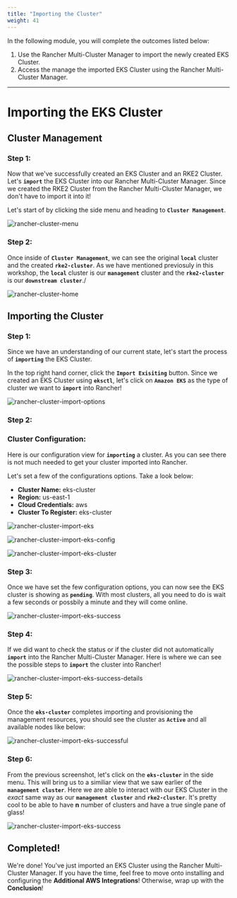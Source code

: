 ```yaml
---
title: "Importing the Cluster"
weight: 41
---
```


In the following module, you will complete the outcomes listed below:

1. Use the Rancher Multi-Cluster Manager to import the newly created EKS Cluster.
2. Access the manage the imported EKS Cluster using the Rancher Multi-Cluster Manager.

---


# Importing the EKS Cluster

## Cluster Management

### Step 1:

Now that we've successfully created an EKS Cluster and an RKE2 Cluster. Let's **`import`** the EKS Cluster into our Rancher Multi-Cluster Manager. Since we created the RKE2 Cluster from the Rancher Multi-Cluster Manager, we don't have to import it into it!

Let's start of by clicking the side menu and heading to **`Cluster Management`**. 

![rancher-cluster-menu](/static/images/content/41-cluster-menu.png)

### Step 2:

Once inside of **`Cluster Management`**, we can see the original **`local`** cluster and the created **`rke2-cluster`**. As we have mentioned previosuly in this workshop, the **`local`** cluster is our **`management`** cluster and the **`rke2-cluster`** is our **`downstream cluster`**./

![rancher-cluster-home](/static/images/content/41-cluster-home.png)


## Importing the Cluster

### Step 1:

Since we have an understanding of our current state, let's start the process of **`importing`** the EKS Cluster.

In the top right hand corner, click the **`Import Exisiting`** button. Since we created an EKS Cluster using **`eksctl`**, let's click on **`Amazon EKS`** as the type of cluster we want to **`import`** into Rancher!

![rancher-cluster-import-options](/static/images/content/41-cluster-import-options.png)

### Step 2:

### Cluster Configuration:

Here is our configuration view for **`importing`** a cluster. As you can see there is not much needed to get your cluster imported into Rancher.

Let's set a few of the configurations options. Take a look below:

* **Cluster Name:** eks-cluster
* **Region:** us-east-1
* **Cloud Credentials:** aws
* **Cluster To Register:** eks-cluster

![rancher-cluster-import-eks](/static/images/content/41-cluster-import-eks.png)

![rancher-cluster-import-eks-config](/static/images/content/41-cluster-import-eks-config.png)

![rancher-cluster-import-eks-cluster](/static/images/content/41-cluster-import-eks-cluster.png)

### Step 3:

Once we have set the few configuration options, you can now see the EKS cluster is showing as **`pending`**. With most clusters, all you need to do is wait a few seconds or possbily a minute and they will come online.

![rancher-cluster-import-eks-success](/static/images/content/41-cluster-import-eks-success.png)

### Step 4:

If we did want to check the status or if the cluster did not automatically **`import`** into the Rancher Multi-Cluster Manager. Here is where we can see the possible steps to **`import`** the cluster into Rancher!

![rancher-cluster-import-eks-success-details](/static/images/content/41-cluster-import-eks-success-details.png)

### Step 5:

Once the **`eks-cluster`** completes importing and provisioning the management resources, you should see the cluster as **`Active`** and all available nodes like below:

![rancher-cluster-import-eks-successful](/static/images/content/41-cluster-import-eks-successful.png)

### Step 6:

From the previous screenshot, let's click on the **`eks-cluster`** in the side menu. This will bring us to a similiar view that we saw earlier of the **`management cluster`**. Here we are able to interact with our EKS Cluster in the *exact* same way as our **`management cluster`** and **`rke2-cluster`**. It's pretty cool to be able to have **n** number of clusters and have a true single pane of glass!

![rancher-cluster-import-eks-success](/static/images/content/41-cluster-import-eks-details.png)


## Completed!

We're done! You've just imported an EKS Cluster using the Rancher Multi-Cluster Manager. If you have the time, feel free to move onto installing and configuring the **Additional AWS Integrations**! Otherwise, wrap up with the **Conclusion**!